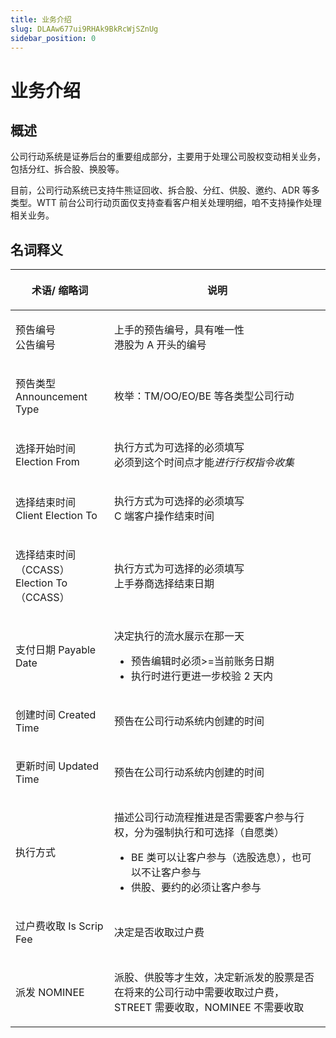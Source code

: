 ```yaml
---
title: 业务介绍
slug: DLAAw677ui9RHAk9BkRcWjSZnUg
sidebar_position: 0
---
```



# 业务介绍

## 概述

公司行动系统是证券后台的重要组成部分，主要用于处理公司股权变动相关业务，包括分红、拆合股、换股等。

目前，公司行动系统已支持牛熊证回收、拆合股、分红、供股、邀约、ADR 等多类型。WTT 前台公司行动页面仅支持查看客户相关处理明细，咱不支持操作处理相关业务。

## 名词释义

<table header_column="1" header_row="1">
<colgroup>
<col width="203"/>
<col width="719"/>
</colgroup>
<thead>
<tr><th><p><b>术语/ 缩略词</b></p></th><th><p><b>说明</b></p></th></tr>
</thead>
<tbody>
<tr><td><p>预告编号<br/>公告编号</p></td><td><p>上手的预告编号，具有唯一性<br/>港股为 A 开头的编号</p></td></tr>
<tr><td><p>预告类型 Announcement Type</p></td><td><p>枚举：TM/OO/EO/BE 等各类型公司行动</p></td></tr>
<tr><td><p>选择开始时间 Election From</p></td><td><p>执行方式为可选择的必须填写<br/>必须到这个时间点才能<em>进行行权指令收集</em></p></td></tr>
<tr><td><p>选择结束时间 Client Election To</p></td><td><p>执行方式为可选择的必须填写<br/>C 端客户操作结束时间</p></td></tr>
<tr><td><p>选择结束时间（CCASS）Election To（CCASS）</p></td><td><p>执行方式为可选择的必须填写<br/>上手券商选择结束日期</p></td></tr>
<tr><td><p>支付日期 Payable Date</p></td><td><p>决定执行的流水展示在那一天</p>
<ul>
<li>预告编辑时必须&gt;=当前账务日期</li>
<li>执行时进行更进一步校验 2 天内</li>
</ul></td></tr>
<tr><td><p>创建时间 Created Time</p></td><td><p>预告在公司行动系统内创建的时间</p></td></tr>
<tr><td><p>更新时间 Updated Time</p></td><td><p>预告在公司行动系统内创建的时间</p></td></tr>
<tr><td><p>执行方式</p></td><td><p>描述公司行动流程推进是否需要客户参与行权，分为强制执行和可选择（自愿类）</p>
<ul>
<li>BE 类可以让客户参与（选股选息），也可以不让客户参与</li>
<li>供股、要约的必须让客户参与</li>
</ul></td></tr>
<tr><td><p>过户费收取 Is Scrip Fee</p></td><td><p>决定是否收取过户费</p></td></tr>
<tr><td><p>派发 NOMINEE</p></td><td><p>派股、供股等才生效，决定新派发的股票是否在将来的公司行动中需要收取过户费，STREET 需要收取，NOMINEE 不需要收取</p></td></tr>
</tbody>
</table>

